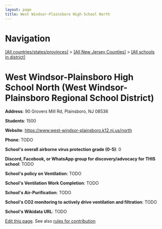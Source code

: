```yaml
---
layout: page
title: West Windsor-Plainsboro High School North
---
```

# Navigation

[[All countries/states/provinces]](../../..) > [[All New Jersey Counties]](../..) > [[All schools in district]](..)

# West Windsor-Plainsboro High School North (West Windsor-Plainsboro Regional School District)

**Address**: 90 Grovers Mill Rd, Plainsboro, NJ 08536

**Students**: 1500

**Website**: <https://www.west-windsor-plainsboro.k12.nj.us/north>

**Phone**: TODO

**School's overall airborne virus protection grade (0-5)**: 0

**Discord, Facebook, or WhatsApp group for discovery/advocacy for THIS school**: TODO

**School's policy on Ventilation**: TODO

**School's Ventilation Work Completion**: TODO

**School's Air-Purification**: TODO

**School's CO2 monitoring to actively drive ventilation and filtration**: TODO

**School's Wikidata URL**: TODO


[Edit this page](https://github.com/ventilate-schools/NJ/edit/main/./Mercer/West_Windsor-Plainsboro_Regional_School_District/West_Windsor-Plainsboro_High_School_North.md). See also [rules for contribution](../../../contribution-rules/)